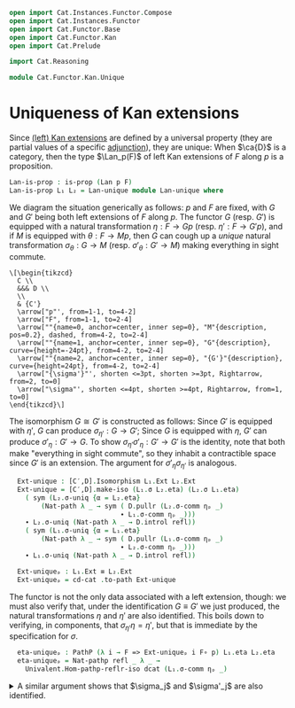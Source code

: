 ```agda
open import Cat.Instances.Functor.Compose
open import Cat.Instances.Functor
open import Cat.Functor.Base
open import Cat.Functor.Kan
open import Cat.Prelude

import Cat.Reasoning

module Cat.Functor.Kan.Unique

```

<!--
```agda
  {o ℓ o′ ℓ′ o′′ ℓ′′}
  {C : Precategory o ℓ} {C′ : Precategory o′ ℓ′} {D : Precategory o′′ ℓ′′}
  (dcat : is-category D)
  (p : Functor C C′) (F : Functor C D)
  where
```
-->

# Uniqueness of Kan extensions

Since [(left) Kan extensions] are defined by a universal property (they
are partial values of a specific [adjunction]), they are unique: When
$\ca{D}$ is a category, then the type $\Lan_p(F)$ of left Kan extensions
of $F$ along $p$ is a proposition.

[(left) Kan extensions]: Cat.Functor.Kan.html
[adjunction]: Cat.Functor.Kan.Global.html

```agda
Lan-is-prop : is-prop (Lan p F)
Lan-is-prop L₁ L₂ = Lan-unique module Lan-unique where
```

We diagram the situation generically as follows: $p$ and $F$ are fixed,
with $G$ and $G'$ being both left extensions of $F$ along $p$. The
functor $G$ (resp. $G'$) is equipped with a natural transformation $\eta
: F \to Gp$ (resp. $\eta' : F \to G'p$), and if $M$ is equipped with
$\theta : F \to Mp$, then $G$ can cough up a _unique_ natural
transformation $\sigma_\theta : G \to M$ (resp. $\sigma'_\theta : G' \to
M$) making everything in sight commute.

~~~{.quiver .tall-2}
\[\begin{tikzcd}
  C \\
  &&& D \\
  \\
  & {C'}
  \arrow["p"', from=1-1, to=4-2]
  \arrow["F", from=1-1, to=2-4]
  \arrow[""{name=0, anchor=center, inner sep=0}, "M"{description, pos=0.2}, dashed, from=4-2, to=2-4]
  \arrow[""{name=1, anchor=center, inner sep=0}, "G"{description}, curve={height=-24pt}, from=4-2, to=2-4]
  \arrow[""{name=2, anchor=center, inner sep=0}, "{G'}"{description}, curve={height=24pt}, from=4-2, to=2-4]
  \arrow["{\sigma'}"', shorten <=3pt, shorten >=3pt, Rightarrow, from=2, to=0]
  \arrow["\sigma"', shorten <=4pt, shorten >=4pt, Rightarrow, from=1, to=0]
\end{tikzcd}\]
~~~

<!--
```agda
  private
    module C  = Cat.Reasoning C
    module C′ = Cat.Reasoning C′
    module D  = Cat.Reasoning D
    module [C′,D] = Cat.Reasoning Cat[ C′ , D ]
    module [C,D] = Precategory Cat[ C , D ]
    module L₁ = Lan L₁
    module L₂ = Lan L₂
    cd-cat : is-category Cat[ C′ , D ]
    cd-cat = Functor-is-category dcat

  open _=>_
```
-->

The isomorphism $G \cong G'$ is constructed as follows: Since $G'$ is
equipped with $\eta'$, $G$ can produce $\sigma_{\eta'} : G \to G'$;
Since $G$ is equipped with $\eta$, $G'$ can produce $\sigma'_\eta : G'
\to G$. To show $\sigma_{\eta'}\sigma'_\eta : G' \to G'$ is the
identity, note that both make "everything in sight commute", so they
inhabit a contractible space since $G'$ is an extension. The argument
for $\sigma'_\eta\sigma_{\eta'}$ is analogous.

```agda
  Ext-unique : [C′,D].Isomorphism L₁.Ext L₂.Ext
  Ext-unique = [C′,D].make-iso (L₁.σ L₂.eta) (L₂.σ L₁.eta)
    ( sym (L₂.σ-uniq {α = L₂.eta}
        (Nat-path λ _ → sym ( D.pullr (L₂.σ-comm ηₚ _)
                            ∙ L₁.σ-comm ηₚ _)))
    ∙ L₂.σ-uniq (Nat-path λ _ → D.introl refl))
    ( sym (L₁.σ-uniq {α = L₁.eta}
        (Nat-path λ _ → sym ( D.pullr (L₁.σ-comm ηₚ _)
                            ∙ L₂.σ-comm ηₚ _)))
    ∙ L₁.σ-uniq (Nat-path λ _ → D.introl refl))

  Ext-uniqueₚ : L₁.Ext ≡ L₂.Ext
  Ext-uniqueₚ = cd-cat .to-path Ext-unique
```

The functor is not the only data associated with a left extension,
though: we must also verify that, under the identification $G \equiv G'$
we just produced, the natural transformations $\eta$ and $\eta'$ are
also identified. This boils down to verifying, in components, that
$\sigma_{\eta'}\eta = \eta'$, but that is immediate by the specification
for $\sigma$.

```agda
  eta-uniqueₚ : PathP (λ i → F => Ext-uniqueₚ i F∘ p) L₁.eta L₂.eta
  eta-uniqueₚ = Nat-pathp refl _ λ _ →
    Univalent.Hom-pathp-reflr-iso dcat (L₁.σ-comm ηₚ _)
```

<details>
<summary>A similar argument shows that $\sigma_j$ and $\sigma'_j$ are
also identified.</summary>
```agda
  σ-uniqueₚ : ∀ {M} (f : F => M F∘ p)
            → PathP (λ i → Ext-uniqueₚ i => M) (L₁.σ f) (L₂.σ f)
  σ-uniqueₚ {M = M} f = Nat-pathp _ _ λ _ →
    Univalent.Hom-pathp-refll-iso dcat lemma
    where
      σ′ : L₂.Ext => M
      σ′ .η x = L₁.σ f .η x D.∘ L₂.σ L₁.eta .η x
      σ′ .is-natural x y f = D.pullr (L₂.σ _ .is-natural _ _ _)
                          ∙ D.extendl (L₁.σ _ .is-natural _ _ _)

      lemma : ∀ {x} → L₁.σ f .η x D.∘ L₂.σ (L₁.eta) .η x ≡ L₂.σ f .η x
      lemma {x = x} = sym $ ap (λ e → e .η x) {y = σ′} $
        L₂.σ-uniq $ Nat-path λ _ → sym (
          D.pullr (L₂.σ-comm ηₚ _) ∙ L₁.σ-comm ηₚ _)
```
</details>

Now $(G, \eta, \sigma)$ _is_ all the data of a left extension: The other
two fields are propositions, and so they are automatically identified
--- regardless of the specific isomorphism we would have exhibited.

```agda
  open Lan

  Lan-unique : L₁ ≡ L₂
  Lan-unique i .Ext = cd-cat .to-path Ext-unique i
  Lan-unique i .eta = eta-uniqueₚ i
  Lan-unique i .σ f = σ-uniqueₚ f i
  Lan-unique i .σ-comm {α = α} =
    is-prop→pathp
      (λ i → [C,D].Hom-set _ _ ((σ-uniqueₚ α i ◂ p) ∘nt eta-uniqueₚ i) α)
      L₁.σ-comm L₂.σ-comm i
  Lan-unique i .σ-uniq {M = M} {α = α} {σ′ = σ′} =
    is-prop→pathp
      (λ i → Π-is-hlevel² {A = cd-cat .to-path Ext-unique i => M}
                          {B = λ σ′ → α ≡ (σ′ ◂ p) ∘nt eta-uniqueₚ i} 1
              λ σ′ x → [C′,D].Hom-set _ _ (σ-uniqueₚ α i) σ′)
      (λ σ′ → L₁.σ-uniq {σ′ = σ′})
      (λ σ′ → L₂.σ-uniq {σ′ = σ′})
      i σ′
```
